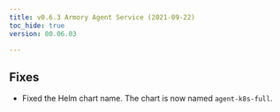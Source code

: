 ```yaml
---
title: v0.6.3 Armory Agent Service (2021-09-22)
toc_hide: true
version: 00.06.03

---
```


## Fixes

* Fixed the Helm chart name. The chart is now named `agent-k8s-full`.
